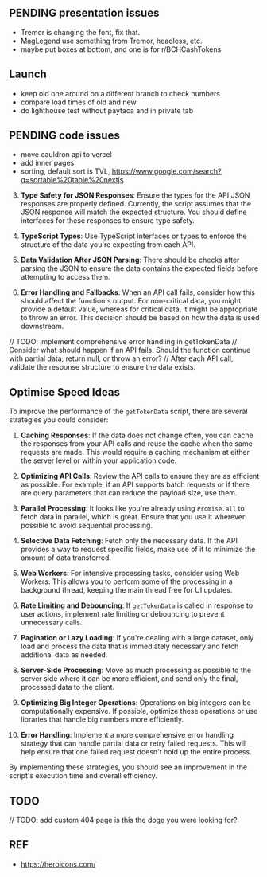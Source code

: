 ## PENDING presentation issues

- Tremor is changing the font, fix that.
- MagLegend use something from Tremor, headless, etc.
- maybe put boxes at bottom, and one is for r/BCHCashTokens

## Launch

- keep old one around on a different branch to check numbers
- compare load times of old and new
- do lighthouse test without paytaca and in private tab

## PENDING code issues

- move cauldron api to vercel
- add inner pages
- sorting, default sort is TVL, https://www.google.com/search?q=sortable%20table%20nextjs

3. **Type Safety for JSON Responses**: Ensure the types for the API JSON responses are properly defined. Currently, the script assumes that the JSON response will match the expected structure. You should define interfaces for these responses to ensure type safety.
4. **TypeScript Types**: Use TypeScript interfaces or types to enforce the structure of the data you're expecting from each API.
5. **Data Validation After JSON Parsing**: There should be checks after parsing the JSON to ensure the data contains the expected fields before attempting to access them.

6. **Error Handling and Fallbacks**: When an API call fails, consider how this should affect the function's output. For non-critical data, you might provide a default value, whereas for critical data, it might be appropriate to throw an error. This decision should be based on how the data is used downstream.

// TODO: implement comprehensive error handling in getTokenData
// Consider what should happen if an API fails. Should the function continue with partial data, return null, or throw an error?
// After each API call, validate the response structure to ensure the data exists.

## Optimise Speed Ideas

To improve the performance of the `getTokenData` script, there are several strategies you could consider:

1. **Caching Responses**:
   If the data does not change often, you can cache the responses from your API calls and reuse the cache when the same requests are made. This would require a caching mechanism at either the server level or within your application code.

2. **Optimizing API Calls**:
   Review the API calls to ensure they are as efficient as possible. For example, if an API supports batch requests or if there are query parameters that can reduce the payload size, use them.

3. **Parallel Processing**:
   It looks like you're already using `Promise.all` to fetch data in parallel, which is great. Ensure that you use it wherever possible to avoid sequential processing.

4. **Selective Data Fetching**:
   Fetch only the necessary data. If the API provides a way to request specific fields, make use of it to minimize the amount of data transferred.

5. **Web Workers**:
   For intensive processing tasks, consider using Web Workers. This allows you to perform some of the processing in a background thread, keeping the main thread free for UI updates.

6. **Rate Limiting and Debouncing**:
   If `getTokenData` is called in response to user actions, implement rate limiting or debouncing to prevent unnecessary calls.

7. **Pagination or Lazy Loading**:
   If you're dealing with a large dataset, only load and process the data that is immediately necessary and fetch additional data as needed.

8. **Server-Side Processing**:
   Move as much processing as possible to the server side where it can be more efficient, and send only the final, processed data to the client.

9. **Optimizing Big Integer Operations**:
   Operations on big integers can be computationally expensive. If possible, optimize these operations or use libraries that handle big numbers more efficiently.

10. **Error Handling**:
    Implement a more comprehensive error handling strategy that can handle partial data or retry failed requests. This will help ensure that one failed request doesn't hold up the entire process.

By implementing these strategies, you should see an improvement in the script's execution time and overall efficiency.

## TODO

// TODO: add custom 404 page is this the doge you were looking for?

## REF

- https://heroicons.com/
